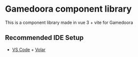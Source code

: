 # Gamedoora component library

This is a component library made in vue 3 + vite for Gamedoora
## Recommended IDE Setup

- [VS Code](https://code.visualstudio.com/) + [Volar](https://marketplace.visualstudio.com/items?itemName=Vue.volar)
